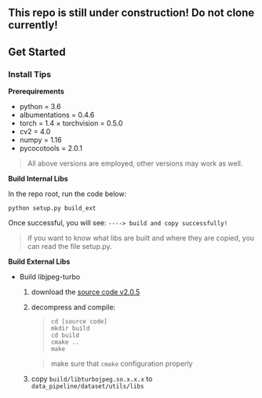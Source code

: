 ## This repo is still under construction! Do not clone currently!


## Get Started

### Install Tips

**Prerequirements**  
* python = 3.6
* albumentations = 0.4.6
* torch = 1.4
× torchvision = 0.5.0
* cv2 = 4.0
* numpy = 1.16
* pycocotools = 2.0.1

> All above versions are employed, other versions may work as well.

**Build Internal Libs**

In the repo root, run the code below:

`python setup.py build_ext`

Once successful, you will see: `----> build and copy successfully!`
> if you want to know what libs are built and where they are copied, you can read the file setup.py.

**Build External Libs**
* Build libjpeg-turbo
  1. download the [source code v2.0.5](https://sourceforge.net/projects/libjpeg-turbo/files/)
  2. decompress and compile:
     > `cd [source code]`  
       `mkdir build`  
       `cd build`  
       `cmake ..`  
       `make`
      
     > make sure that `cmake` configuration properly
  3. copy `build/libturbojpeg.so.x.x.x` to `data_pipeline/dataset/utils/libs`


     
     